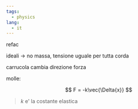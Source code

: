 ```yaml
---
tags:
  - physics
lang:
  - it
---
```


refac

ideali -> no massa, tensione uguale per tutta corda

carrucola cambia direzione forza

molle:

$$
F = -k\vec{\Delta{x}}
$$

>$k$ e' la costante elastica